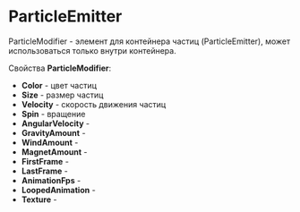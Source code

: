 # ParticleEmitter

ParticleModifier - элемент для контейнера частиц (ParticleEmitter), может использоваться только внутри контейнера.

Свойства **ParticleModifier**:

* **Color** - цвет частиц
* **Size** - размер частиц
* **Velocity** - скорость движения частиц
* **Spin** - вращение
* **AngularVelocity** -
* **GravityAmount** - 
* **WindAmount** - 
* **MagnetAmount** - 
* **FirstFrame** - 
* **LastFrame** - 
* **AnimationFps** - 
* **LoopedAnimation** - 
* **Texture** - 
